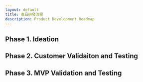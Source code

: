 ```yaml
---
layout: default
title: 產品研發流程
description: Product Development Roadmap
---
```


## Phase 1. Ideation

## Phase 2. Customer Validaiton and Testing

## Phase 3. MVP Validation and Testing

